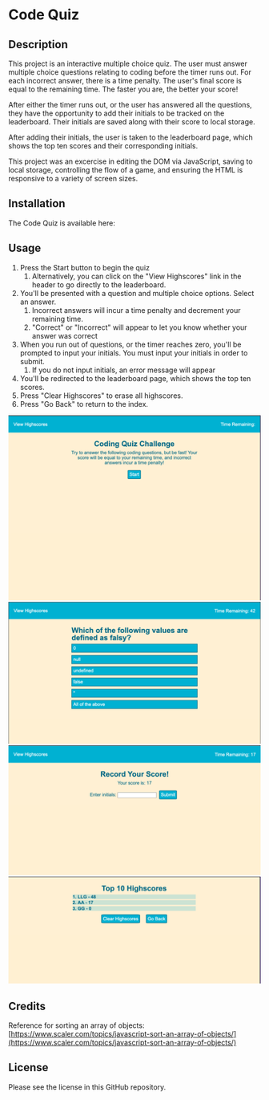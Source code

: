 # Code Quiz

## Description

This project is an interactive multiple choice quiz. The user must answer multiple choice questions relating to coding before the timer runs out. For each incorrect answer, there is a time penalty. The user's final score is equal to the remaining time. The faster you are, the better your score!

After either the timer runs out, or the user has answered all the questions, they have the opportunity to add their initials to be tracked on the leaderboard. Their initials are saved along with their score to local storage. 

After adding their initials, the user is taken to the leaderboard page, which shows the top ten scores and their corresponding initials. 

This project was an excercise in editing the DOM via JavaScript, saving to local storage, controlling the flow of a game, and ensuring the HTML is responsive to a variety of screen sizes.

## Installation

The Code Quiz is available here:

## Usage
1. Press the Start button to begin the quiz
    1. Alternatively, you can click on the "View Highscores" link in the header to go directly to the leaderboard.
2. You'll be presented with a question and multiple choice options. Select an answer.
    1. Incorrect answers will incur a time penalty and decrement your remaining time.
    2. "Correct" or "Incorrect" will appear to let you know whether your answer was correct
3. When you run out of questions, or the timer reaches zero, you'll be prompted to input your initials. You must input your initials in order to submit. 
    1. If you do not input initials, an error message will appear
4. You'll be redirected to the leaderboard page, which shows the top ten scores. 
5. Press "Clear Highscores" to erase all highscores. 
6. Press "Go Back" to return to the index. 



![Screenshot of index, including header, text, and start button](assets/screenshots/code_quiz_1.png)
![Screenshot of a question, multiple choice answers, and a decrementing timer](assets/screenshots/code_quiz_2.png)
![Screenshot of the page for inputting your initials](assets/screenshots/code_quiz_3.png)
![Screenshot of the leaderboard page, showing 3 highscores](assets/screenshots/code_quiz_4.png)

## Credits
Reference for sorting an array of objects: [https://www.scaler.com/topics/javascript-sort-an-array-of-objects/](https://www.scaler.com/topics/javascript-sort-an-array-of-objects/)


## License

Please see the license in this GitHub repository.
